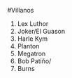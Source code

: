 #Villanos

1. Lex Luthor
2. Joker/El Guason
3. Harle Kym
4. Planton
5. Megatron
6. Bob Patiño/
7. Burns
